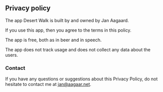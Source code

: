 ## Privacy policy

The app Desert Walk is built by and owned by Jan Aagaard.

If you use this app, then you agree to the terms in this policy.

The app is free, both as in beer and in speech.

The app does not track usage and does not collect any data about the users.

### Contact

If you have any questions or suggestions about this Privacy Policy, do not hesitate to contact me at [jan@aagaar.net](mailto:jan@aagaard.net).
